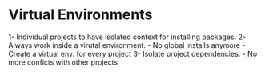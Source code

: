 
# Virtual Environments

1-  Individual projects to have isolated context for installing packages.
2-  Always work inside a virutal environment.
    - No global installs anymore
    - Create a virtual env. for every project
3-  Isolate project dependencies.
    - No more conficts with other projects
